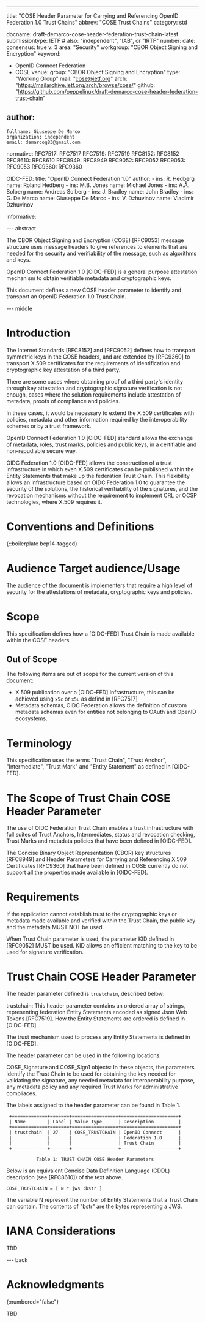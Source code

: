 ---
title: "COSE Header Parameter for Carrying and Referencing OpenID Federation 1.0 Trust Chains"
abbrev: "COSE Trust Chains"
category: std

docname: draft-demarco-cose-header-federation-trust-chain-latest
submissiontype: IETF  # also: "independent", "IAB", or "IRTF"
number:
date:
consensus: true
v: 3
area: "Security"
workgroup: "CBOR Object Signing and Encryption"
keyword:
 - OpenID Connect Federation
 - COSE
venue:
  group: "CBOR Object Signing and Encryption"
  type: "Working Group"
  mail: "cose@ietf.org"
  arch: "https://mailarchive.ietf.org/arch/browse/cose/"
  github: "https://github.com/peppelinux/draft-demarco-cose-header-federation-trust-chain"

author:
 -
    fullname: Giuseppe De Marco
    organization: independent
    email: demarcog83@gmail.com

normative:
  RFC7517: RFC7517
  RFC7519: RFC7519
  RFC8152: RFC8152
  RFC8610: RFC8610
  RFC8949: RFC8949
  RFC9052: RFC9052
  RFC9053: RFC9053
  RFC9360: RFC9360

  OIDC-FED:
    title: "OpenID Connect Federation 1.0"
    author:
      -
        ins: R. Hedberg
        name: Roland Hedberg
      -
        ins: M.B. Jones
        name: Michael Jones
      -
        ins: A.Å. Solberg
        name: Andreas Solberg
      -
        ins: J. Bradley
        name: John Bradley
      -
        ins: G. De Marco
        name: Giuseppe De Marco
      -
        ins: V. Dzhuvinov
        name: Vladimir Dzhuvinov

informative:


--- abstract

The CBOR Object Signing and Encryption (COSE) [RFC9053]
message structure uses message headers to give references to elements
that are needed for the security and verifiability of the message, such as
algorithms and keys.

OpenID Connect Federation 1.0 [OIDC-FED] is a general purpose
attestation mechanism to obtain verifiable
metadata and cryptographic keys.

This document defines a new COSE header parameter to
identify and transport an OpenID Federation 1.0 Trust Chain.


--- middle

# Introduction

The Internet Standards [RFC8152] and [RFC9052] defines how to transport
symmetric keys in the COSE headers, and are extended by [RFC9360]
to transport X.509 certificates for the requirements
of identification and cryptographic key attestation
of a third party.

There are some cases where obtaining proof of a third party's identity
through key attestation and cryptographic signature verification
is not enough, cases where the solution requirements include
attestation of metadata, proofs of compliance and policies.

In these cases, it would be necessary to extend the X.509 certificates
with policies, metadata and other information required by the
interoperability schemes or by a trust framework.

OpenID Connect Federation 1.0 [OIDC-FED]
standard allows the exchange of metadata, roles, trust marks, policies
and public keys, in a certifiable and non-repudiable secure way.

OIDC Federation 1.0 [OIDC-FED] allows the construction of a trust
infrastructure in which even X.509 certificates can be published
within the Entity Statements that make up
the federation Trust Chain. This flexibility allows an infrastructure
based on OIDC Federation 1.0 to guarantee the security of the
solutions, the historical verifiability of the signatures, and
the revocation mechanisms without
the requirement to implement
CRL or OCSP technologies, where X.509 requires it.


# Conventions and Definitions

{::boilerplate bcp14-tagged}

# Audience Target audience/Usage

The audience of the document is implementers that require a high level
of security for the attestations of metadata, cryptographic keys
and policies.

# Scope

This specification defines how a [OIDC-FED]
Trust Chain is made available within the COSE headers.

## Out of Scope

The following items are out of scope for the current version of this document:

* X.509 publication over a [OIDC-FED] Infrastructure, this can be achieved
  using `x5c` or `x5u` as defind in [RFC7517]
* Metadata schemas, OIDC Federation allows the definition of custom
  metadata schemas even for entities not belonging
  to OAuth and OpenID ecosystems.

# Terminology

This specification uses the terms "Trust Chain", "Trust Anchor",
"Intermediate", "Trust Mark" and "Entity Statement" as defined in [OIDC-FED].

# The Scope of Trust Chain COSE Header Parameter

The use of OIDC Federation Trust Chain enables a trust infrastructure
with full suites of Trust Anchors, Intermediates, status and revocation
checking, Trust Marks and metadata policies that have been defined
in [OIDC-FED].

The Concise Binary Object Representation (CBOR) key
structures [RFC8949] and Header Parameters for Carrying and
Referencing X.509 Certificates [RFC9360] that have been defined
in COSE currently do not
support all the properties made available in [OIDC-FED].

# Requirements

If the application cannot establish trust to the cryptographic keys
or metadata made available and verified within the Trust Chain, the public
key and the metadata MUST NOT be used.

When Trust Chain parameter is used, the parameter KID defined in [RFC9052]
MUST be used. KID allows an efficient matching to the key to be used for
signature verification.

# Trust Chain COSE Header Parameter

The header parameter defined is `trustchain`, described below:

trustchain:  This header parameter contains an ordered array of strings,
representing federation Entity Statements encoded as signed
Json Web Tokens [RFC7519]. How the Entity Statements are ordered is defined
in [OIDC-FED].

The trust mechanism used to process any Entity Statements
is defined in [OIDC-FED].

The header parameter can be used in the following locations:

COSE_Signature and COSE_Sign1 objects:  In these objects, the
  parameters identify the Trust Chain to be used for obtaining the
  key needed for validating the signature, any needed metadata for
  interoperability purpose, any metadata policy
  and any required Trust Marks for administrative compliaces.

The labels assigned to the header parameter can be found in Table 1.

     +=============+=======+=================+=====================+
     | Name        | Label | Value Type      | Description         |
     +=============+=======+=================+=====================+
     | trustchain  | 27    | COSE_TRUSTCHAIN | OpenID Connect      |
     |             |       |                 | Federation 1.0      |
     |             |       |                 | Trust Chain         |
     +-------------+-------+-----------------+---------------------+

               Table 1: TRUST CHAIN COSE Header Parameters

Below is an equivalent Concise Data Definition Language (CDDL)
description (see [RFC8610]) of the text above.

```
COSE_TRUSTCHAIN = [ N * jws :bstr ]
```

The variable N represent the number of Entity Statements
that a Trust Chain can contain.
The contents of "bstr" are the bytes representing a JWS.

# IANA Considerations

TBD

--- back

# Acknowledgments
{:numbered="false"}

TBD
